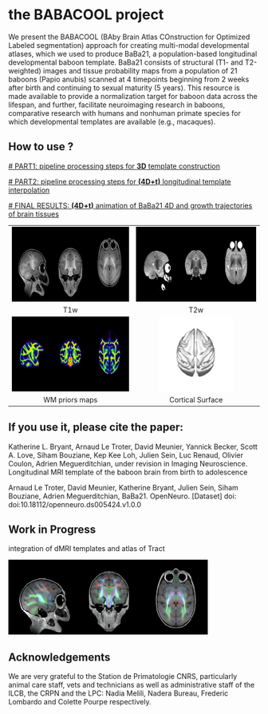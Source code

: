 # the BABACOOL project

We present the BABACOOL (BAby Brain Atlas COnstruction for Optimized Labeled segmentation) approach for creating multi-modal developmental atlases, which we used to produce BaBa21, a population-based longitudinal developmental baboon template. BaBa21 consists of structural (T1- and T2-weighted) images and tissue probability maps from a population of 21 baboons (Papio anubis) scanned at 4 timepoints beginning from 2 weeks after birth and continuing to sexual maturity (5 years).
This resource is made available to provide a normalization target for baboon data across the lifespan, and further, facilitate neuroimaging research in baboons, comparative research with humans and nonhuman primate species for which developmental templates are available (e.g., macaques). 

## How to use ?
[# PART1: pipeline processing steps for **3D** template construction](pipeline3D.md) 

[# PART2: pipeline processing steps for **(4D+t)** longitudinal template interpolation](pipeline4D.md)

[# FINAL RESULTS: **(4D+t)** animation of BaBa21 4D and growth trajectories of brain tissues](BaBa21_4D.md)

<table>
<tr>
    <td align="center">
    <img src="https://github.com/arnaudletroter/BABACOOL/blob/main/animations/T1w_snap.gif" width="400" height="150" />
    </td>
    <td align="center">
    <img src="https://github.com/arnaudletroter/BABACOOL/blob/main/animations/T2w_snap.gif" width="400" height="150" />
    </td>
</tr>
<tr> 
    <td align="center">T1w</td> 
    <td align="center">T2w</td> 
</tr>
<tr>
    <td align="center">
    <img src="https://github.com/arnaudletroter/BABACOOL/blob/main/animations/WM_snap.gif" width="400" height="150" />
    </td>
    <td align="center">
    <img src="https://github.com/arnaudletroter/BABACOOL/blob/main/animations/WM_gii_snap_top.gif" width="150" height="150" />
    </td>
</tr>
<tr> 
    <td align="center">WM priors maps</td> 
    <td align="center">Cortical Surface</td> 
</tr>
</table>

## If you use it, please cite the paper:
Katherine L. Bryant, Arnaud Le Troter, David Meunier, Yannick Becker, Scott A. Love, Siham Bouziane, Kep Kee Loh, Julien Sein, Luc Renaud, Olivier Coulon, Adrien Meguerditchian, 
under revision in Imaging Neuroscience. Longitudinal MRI template of the baboon brain from birth to adolescence

Arnaud Le Troter, David Meunier, Katherine Bryant, Julien Sein, Siham Bouziane, Adrien Meguerditchian,
BaBa21. OpenNeuro. [Dataset] doi: doi:10.18112/openneuro.ds005424.v1.0.0

## Work in Progress 

integration of dMRI templates and atlas of Tract 
<td align="center">
    <img src="https://github.com/arnaudletroter/BABACOOL/blob/main/animations/FAcolor_snap.gif" width="400" height="150" />
</td>

## Acknowledgements
We are very grateful to the Station de Primatologie CNRS, particularly animal care staff, vets and technicians as well as administrative staff of the ILCB, the CRPN and the LPC: Nadia Melili, Nadera Bureau, Frederic Lombardo and Colette Pourpe respectively.
